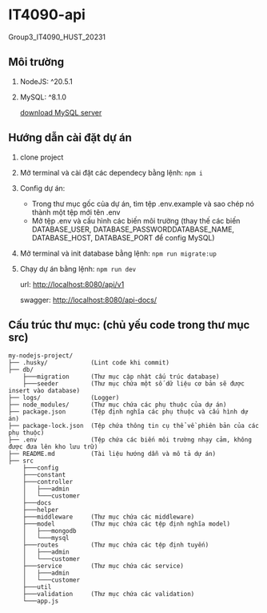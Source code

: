 # IT4090-api

Group3_IT4090_HUST_20231

## Môi trường

1. NodeJS: ^20.5.1
2. MySQL: ^8.1.0

    [download MySQL server](https://dev.mysql.com/downloads/mysql/)

## Hướng dẫn cài đặt dự án

1. clone project

2. Mở terminal và cài đặt các dependecy bằng lệnh: `npm i`

3. Config dự án:
    - Trong thư mục gốc của dự án, tìm tệp .env.example và sao chép nó thành một tệp mới tên .env
    - Mở tệp .env và cấu hình các biến môi trường (thay thế các biến DATABASE_USER, DATABASE_PASSWORDDATABASE_NAME, DATABASE_HOST, DATABASE_PORT để config MySQL)

4. Mở terminal và init database bằng lệnh: `npm run migrate:up`
5. Chạy dự án bằng lệnh: `npm run dev`

    url: <http://localhost:8080/api/v1>

    swagger: <http://localhost:8080/api-docs/>

## Cấu trúc thư mục: (chủ yếu code trong thư mục src)

```text
my-nodejs-project/
├── .husky/            (Lint code khi commit)
├── db/
    ├───migration      (Thư mục cập nhật cấu trúc database)
    ├───seeder         (Thư mục chứa một số dữ liệu cơ bản sẽ được insert vào database)
├── logs/              (Logger)
├── node_modules/      (Thư mục chứa các phụ thuộc của dự án)
├── package.json       (Tệp định nghĩa các phụ thuộc và cấu hình dự án)
├── package-lock.json  (Tệp chứa thông tin cụ thể về phiên bản của các phụ thuộc)
├── .env               (Tệp chứa các biến môi trường nhạy cảm, không được đưa lên kho lưu trữ)
├── README.md          (Tài liệu hướng dẫn và mô tả dự án)
├── src
    ├───config
    ├───constant
    ├───controller
    │   ├───admin
    │   └───customer
    ├───docs
    ├───helper
    ├───middleware     (Thư mục chứa các middleware)
    ├───model          (Thư mục chứa các tệp định nghĩa model)
    │   ├───mongodb
    │   └───mysql
    ├───routes         (Thư mục chứa các tệp định tuyến)
    │   ├───admin
    │   └───customer
    ├───service        (Thư mục chứa các service)
    │   ├───admin
    │   └───customer
    ├───util
    ├───validation     (Thư mục chứa các validation)
    └───app.js
```
